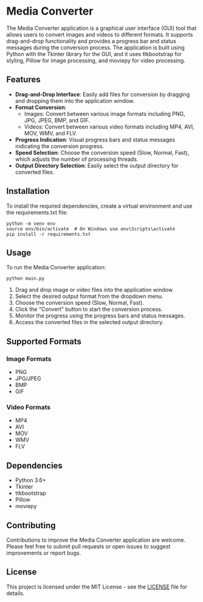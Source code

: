 # Media Converter

The Media Converter application is a graphical user interface (GUI) tool that allows users to convert images and videos to different formats. It supports drag-and-drop functionality and provides a progress bar and status messages during the conversion process. The application is built using Python with the Tkinter library for the GUI, and it uses ttkbootstrap for styling, Pillow for image processing, and moviepy for video processing.

## Features

- **Drag-and-Drop Interface**: Easily add files for conversion by dragging and dropping them into the application window.
- **Format Conversion**:
  - Images: Convert between various image formats including PNG, JPG, JPEG, BMP, and GIF.
  - Videos: Convert between various video formats including MP4, AVI, MOV, WMV, and FLV.
- **Progress Indication**: Visual progress bars and status messages indicating the conversion progress.
- **Speed Selection**: Choose the conversion speed (Slow, Normal, Fast), which adjusts the number of processing threads.
- **Output Directory Selection**: Easily select the output directory for converted files.

## Installation

To install the required dependencies, create a virtual environment and use the requirements.txt file:


```
python -m venv env
source env/bin/activate  # On Windows use env\Scripts\activate
pip install -r requirements.txt
```

## Usage

To run the Media Converter application:

```
python main.py
```

1. Drag and drop image or video files into the application window.
2. Select the desired output format from the dropdown menu.
3. Choose the conversion speed (Slow, Normal, Fast).
4. Click the "Convert" button to start the conversion process.
5. Monitor the progress using the progress bars and status messages.
6. Access the converted files in the selected output directory.

## Supported Formats

### Image Formats
- PNG
- JPG/JPEG
- BMP
- GIF

### Video Formats
- MP4
- AVI
- MOV
- WMV
- FLV

## Dependencies

- Python 3.6+
- Tkinter
- ttkbootstrap
- Pillow
- moviepy

## Contributing

Contributions to improve the Media Converter application are welcome. Please feel free to submit pull requests or open issues to suggest improvements or report bugs.

## License

This project is licensed under the MIT License - see the [LICENSE](../LICENSE) file for details.